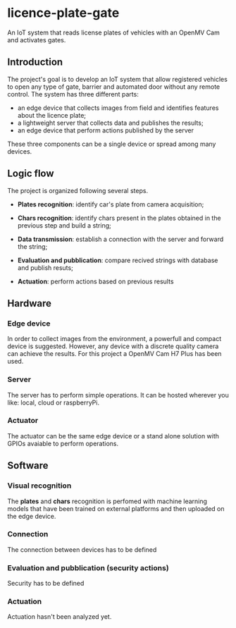 # licence-plate-gate
An IoT system that reads license plates of vehicles with an OpenMV Cam and activates gates.

## Introduction
The project's goal is to develop an IoT system that allow registered vehicles to open any type of gate, barrier and automated door without any remote control. The system has three different parts:
+ an edge device that collects images from field and identifies features about the licence plate;
+ a lightweight server that collects data and publishes the results;
+ an edge device that perform actions published by the server
  
These three components can be a single device or spread among many devices.

## Logic flow
The project is organized following several steps. 
+ **Plates recognition**: identify car's plate from camera acquisition;

+ **Chars recognition**: identify chars present in the plates obtained in the previous step and build a string;

+ **Data transmission**: establish a connection with the server and forward the string;

+ **Evaluation and pubblication**: compare recived strings with database and publish resuts;

+ **Actuation**: perform actions based on previous results

## Hardware

### Edge device 
In order to collect images from the environment, a powerfull and compact device is suggested. However, any device with a discrete quality camera can achieve the results. For this project a OpenMV Cam H7 Plus has been used. 

### Server
The server has to perform simple operations. It can be hosted wherever you like: local, cloud or raspberryPi.

### Actuator
The actuator can be the same edge device or a stand alone solution with GPIOs avaiable to perform operations. 

## Software

### Visual recognition

The **plates** and **chars** recognition is perfomed with machine learning models that have been trained on external platforms and then uploaded on the edge device. 

### Connection 

The connection between devices has to be defined

### Evaluation and pubblication (security actions)

Security has to be defined

### Actuation

Actuation hasn't been analyzed yet.